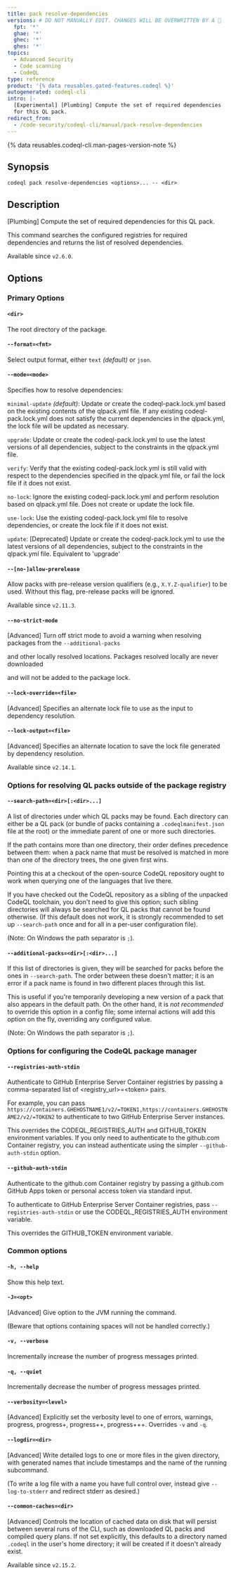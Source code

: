 ```yaml
---
title: pack resolve-dependencies
versions: # DO NOT MANUALLY EDIT. CHANGES WILL BE OVERWRITTEN BY A 🤖
  fpt: '*'
  ghae: '*'
  ghec: '*'
  ghes: '*'
topics:
  - Advanced Security
  - Code scanning
  - CodeQL
type: reference
product: '{% data reusables.gated-features.codeql %}'
autogenerated: codeql-cli
intro: |-
  [Experimental] [Plumbing] Compute the set of required dependencies
  for this QL pack.
redirect_from:
  - /code-security/codeql-cli/manual/pack-resolve-dependencies
---
```



<!-- Content after this section is automatically generated -->

{% data reusables.codeql-cli.man-pages-version-note %}

## Synopsis

```shell copy
codeql pack resolve-dependencies <options>... -- <dir>
```

## Description

\[Plumbing] Compute the set of required dependencies for this QL pack.

This command searches the configured registries for required
dependencies and returns the list of resolved dependencies.

Available since `v2.6.0`.

## Options

### Primary Options

#### `<dir>`

The root directory of the package.

#### `--format=<fmt>`

Select output format, either `text` _(default)_ or `json`.

#### `--mode=<mode>`

Specifies how to resolve dependencies:

`minimal-update` _(default)_: Update or create the codeql-pack.lock.yml
based on the existing contents of the qlpack.yml file. If any existing
codeql-pack.lock.yml does not satisfy the current dependencies in the
qlpack.yml, the lock file will be updated as necessary.

`upgrade`: Update or create the codeql-pack.lock.yml to use the latest
versions of all dependencies, subject to the constraints in the
qlpack.yml file.

`verify`: Verify that the existing codeql-pack.lock.yml is still valid
with respect to the dependencies specified in the qlpack.yml file, or
fail the lock file if it does not exist.

`no-lock`: Ignore the existing codeql-pack.lock.yml and perform
resolution based on qlpack.yml file. Does not create or update the lock
file.

`use-lock`: Use the existing codeql-pack.lock.yml file to resolve
dependencies, or create the lock file if it does not exist.

`update`: \[Deprecated] Update or create the codeql-pack.lock.yml to
use the latest versions of all dependencies, subject to the constraints
in the qlpack.yml file. Equivalent to 'upgrade'

#### `--[no-]allow-prerelease`

Allow packs with pre-release version qualifiers (e.g.,
`X.Y.Z-qualifier`) to be used. Without this flag, pre-release packs will
be ignored.

Available since `v2.11.3`.

#### `--no-strict-mode`

\[Advanced] Turn off strict mode to avoid a warning when resolving
packages from the `--additional-packs`

and other locally resolved locations. Packages resolved locally are
never downloaded

and will not be added to the package lock.

#### `--lock-override=<file>`

\[Advanced] Specifies an alternate lock file to use as the input to
dependency resolution.

#### `--lock-output=<file>`

\[Advanced] Specifies an alternate location to save the lock file
generated by dependency resolution.

Available since `v2.14.1`.

### Options for resolving QL packs outside of the package registry

#### `--search-path=<dir>[:<dir>...]`

A list of directories under which QL packs may be found. Each directory
can either be a QL pack (or bundle of packs containing a
`.codeqlmanifest.json` file at the root) or the immediate parent of one
or more such directories.

If the path contains more than one directory, their order defines
precedence between them: when a pack name that must be resolved is
matched in more than one of the directory trees, the one given first
wins.

Pointing this at a checkout of the open-source CodeQL repository ought
to work when querying one of the languages that live there.

If you have checked out the CodeQL repository as a sibling of the
unpacked CodeQL toolchain, you don't need to give this option; such
sibling directories will always be searched for QL packs that cannot be
found otherwise. (If this default does not work, it is strongly
recommended to set up `--search-path` once and for all in a per-user
configuration file).

(Note: On Windows the path separator is `;`).

#### `--additional-packs=<dir>[:<dir>...]`

If this list of directories is given, they will be searched for packs
before the ones in `--search-path`. The order between these doesn't
matter; it is an error if a pack name is found in two different places
through this list.

This is useful if you're temporarily developing a new version of a pack
that also appears in the default path. On the other hand, it is _not
recommended_ to override this option in a config file; some internal
actions will add this option on the fly, overriding any configured
value.

(Note: On Windows the path separator is `;`).

### Options for configuring the CodeQL package manager

#### `--registries-auth-stdin`

Authenticate to GitHub Enterprise Server Container registries by passing
a comma-separated list of \<registry\_url>=\<token> pairs.

For example, you can pass
`https://containers.GHEHOSTNAME1/v2/=TOKEN1,https://containers.GHEHOSTNAME2/v2/=TOKEN2`
to authenticate to two GitHub Enterprise Server instances.

This overrides the CODEQL\_REGISTRIES\_AUTH and GITHUB\_TOKEN environment
variables. If you only need to authenticate to the github.com Container
registry, you can instead authenticate using the simpler
`--github-auth-stdin` option.

#### `--github-auth-stdin`

Authenticate to the github.com Container registry by passing a
github.com GitHub Apps token or personal access token via standard
input.

To authenticate to GitHub Enterprise Server Container registries, pass
`--registries-auth-stdin` or use the CODEQL\_REGISTRIES\_AUTH environment
variable.

This overrides the GITHUB\_TOKEN environment variable.

### Common options

#### `-h, --help`

Show this help text.

#### `-J=<opt>`

\[Advanced] Give option to the JVM running the command.

(Beware that options containing spaces will not be handled correctly.)

#### `-v, --verbose`

Incrementally increase the number of progress messages printed.

#### `-q, --quiet`

Incrementally decrease the number of progress messages printed.

#### `--verbosity=<level>`

\[Advanced] Explicitly set the verbosity level to one of errors,
warnings, progress, progress+, progress++, progress+++. Overrides `-v`
and `-q`.

#### `--logdir=<dir>`

\[Advanced] Write detailed logs to one or more files in the given
directory, with generated names that include timestamps and the name of
the running subcommand.

(To write a log file with a name you have full control over, instead
give `--log-to-stderr` and redirect stderr as desired.)

#### `--common-caches=<dir>`

\[Advanced] Controls the location of cached data on disk that will
persist between several runs of the CLI, such as downloaded QL packs and
compiled query plans. If not set explicitly, this defaults to a
directory named `.codeql` in the user's home directory; it will be
created if it doesn't already exist.

Available since `v2.15.2`.
